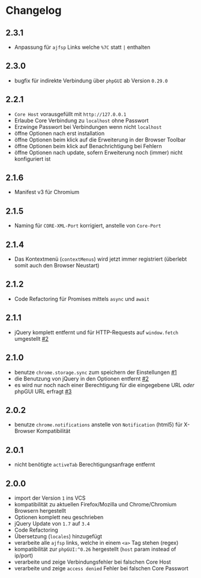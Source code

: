 # Changelog

## 2.3.1

- Anpassung für `ajfsp` Links welche `%7C` statt `|` enthalten

## 2.3.0

- bugfix für indirekte Verbindung über `phpGUI` ab Version `0.29.0`

## 2.2.1

- `Core Host` vorausgefüllt mit `http://127.0.0.1`
- Erlaube Core Verbindung zu `localhost` ohne Passwort
- Erzwinge Passwort bei Verbindungen wenn nicht `localhost`
- öffne Optionen nach erst installation
- öffne Optionen beim klick auf die Erweiterung in der Browser Toolbar
- öffne Optionen beim klick auf Benachrichtigung bei Fehlern
- öffne Optionen nach update, sofern Erweiterung noch (immer) nicht konfiguriert ist

## 2.1.6

- Manifest v3 für Chromium

## 2.1.5

- Naming für `CORE-XML-Port` korrigiert, anstelle von `Core-Port`

## 2.1.4

- Das Kontextmenü (`contextMenus`) wird jetzt immer registriert (überlebt somit auch den Browser Neustart)

## 2.1.2

- Code Refactoring für Promises mittels `async` und `await`

## 2.1.1

- jQuery komplett entfernt und für HTTP-Requests auf `window.fetch` umgestellt [#2](/../../issues/2)

## 2.1.0

- benutze `chrome.storage.sync` zum speichern der Einstellungen [#1](/../../issues/1)
- die Benutzung von jQuery in den Optionen entfernt [#2](/../../issues/2)
- es wird nur noch nach einer Berechtigung für die eingegebene URL  _oder_ phpGUI URL erfragt [#3](/../../issues/3)

## 2.0.2

- benutze `chrome.notifications` anstelle von `Notification` (html5) für X-Browser Kompatibilität

## 2.0.1

- nicht benötigte `activeTab` Berechtigungsanfrage entfernt

## 2.0.0

- import der Version `1` ins VCS
- kompatibilität zu aktuellen Firefox/Mozilla und Chrome/Chromium Browsern hergestellt
- Optionen komplett neu geschrieben
- jQuery Update von `1.7` auf `3.4`
- Code Refactoring
- Übersetzung (`locales`) hinzugefügt
- verarbeite alle `ajfsp` links, welche in einem `<a>` Tag stehen (regex)
- kompatibilität zur `phpGUI:^0.26` hergestellt (`host` param instead of ip/port)
- verarbeite und zeige Verbindungsfehler bei falschen Core Host
- verarbeite und zeige `access denied` Fehler bei falschen Core Passwort


